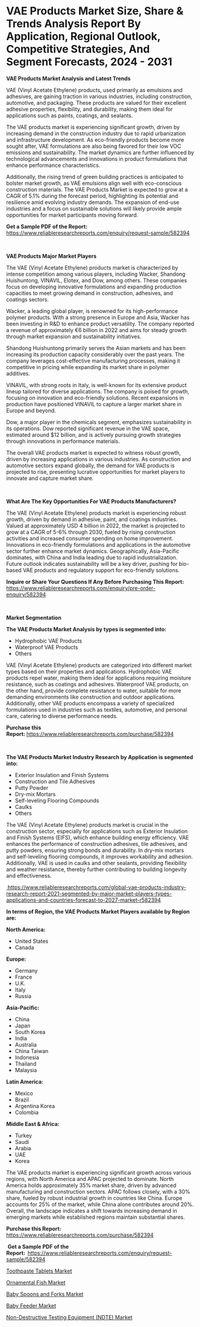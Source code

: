 <p><h1>VAE Products Market Size, Share & Trends Analysis Report By Application, Regional Outlook, Competitive Strategies, And Segment Forecasts, 2024 - 2031</h1></p><p><strong>VAE Products Market Analysis and Latest Trends</strong></p>
<p><p>VAE (Vinyl Acetate Ethylene) products, used primarily as emulsions and adhesives, are gaining traction in various industries, including construction, automotive, and packaging. These products are valued for their excellent adhesive properties, flexibility, and durability, making them ideal for applications such as paints, coatings, and sealants. </p><p>The VAE products market is experiencing significant growth, driven by increasing demand in the construction industry due to rapid urbanization and infrastructure development. As eco-friendly products become more sought after, VAE formulations are also being favored for their low VOC emissions and sustainability. The market dynamics are further influenced by technological advancements and innovations in product formulations that enhance performance characteristics.</p><p>Additionally, the rising trend of green building practices is anticipated to bolster market growth, as VAE emulsions align well with eco-conscious construction materials. The VAE Products Market is expected to grow at a CAGR of 5.1% during the forecast period, highlighting its potential and resilience amid evolving industry demands. The expansion of end-use industries and a focus on sustainable solutions will likely provide ample opportunities for market participants moving forward.</p></p>
<p><strong>Get a Sample PDF of the Report:&nbsp;</strong> <a href="https://www.reliableresearchreports.com/enquiry/request-sample/582394?utm_campaign=28&utm_medium=2&utm_source=Github&utm_content=ia&utm_term=27092024&utm_id=vae-products">https://www.reliableresearchreports.com/enquiry/request-sample/582394</a></p>
<p>&nbsp;</p>
<p><strong>VAE Products Major Market Players</strong></p>
<p><p>The VAE (Vinyl Acetate Ethylene) products market is characterized by intense competition among various players, including Wacker, Shandong Huishuntong, VINAVIL, Elotex, and Dow, among others. These companies focus on developing innovative formulations and expanding production capacities to meet growing demand in construction, adhesives, and coatings sectors.</p><p>Wacker, a leading global player, is renowned for its high-performance polymer products. With a strong presence in Europe and Asia, Wacker has been investing in R&D to enhance product versatility. The company reported a revenue of approximately €6 billion in 2022 and aims for steady growth through market expansion and sustainability initiatives.</p><p>Shandong Huishuntong primarily serves the Asian markets and has been increasing its production capacity considerably over the past years. The company leverages cost-effective manufacturing processes, making it competitive in pricing while expanding its market share in polymer additives.</p><p>VINAVIL, with strong roots in Italy, is well-known for its extensive product lineup tailored for diverse applications. The company is poised for growth, focusing on innovation and eco-friendly solutions. Recent expansions in production have positioned VINAVIL to capture a larger market share in Europe and beyond.</p><p>Dow, a major player in the chemicals segment, emphasizes sustainability in its operations. Dow reported significant revenue in the VAE space, estimated around $12 billion, and is actively pursuing growth strategies through innovations in performance materials.</p><p>The overall VAE products market is expected to witness robust growth, driven by increasing applications in various industries. As construction and automotive sectors expand globally, the demand for VAE products is projected to rise, presenting lucrative opportunities for market players to innovate and capture market share.</p></p>
<p>&nbsp;</p>
<p><strong>What Are The Key Opportunities For VAE Products Manufacturers?</strong></p>
<p><p>The VAE (Vinyl Acetate Ethylene) products market is experiencing robust growth, driven by demand in adhesive, paint, and coatings industries. Valued at approximately USD 4 billion in 2022, the market is projected to grow at a CAGR of 5-6% through 2030, fueled by rising construction activities and increased consumer spending on home improvement. Innovations in eco-friendly formulations and applications in the automotive sector further enhance market dynamics. Geographically, Asia-Pacific dominates, with China and India leading due to rapid industrialization. Future outlook indicates sustainability will be a key driver, pushing for bio-based VAE products and regulatory support for eco-friendly solutions.</p></p>
<p><strong>Inquire or Share Your Questions If Any Before Purchasing This Report:</strong> <a href="https://www.reliableresearchreports.com/enquiry/pre-order-enquiry/582394?utm_campaign=28&utm_medium=2&utm_source=Github&utm_content=ia&utm_term=27092024&utm_id=vae-products">https://www.reliableresearchreports.com/enquiry/pre-order-enquiry/582394</a></p>
<p>&nbsp;</p>
<p><strong>Market Segmentation</strong></p>
<p><strong>The VAE Products Market Analysis by types is segmented into:</strong></p>
<p><ul><li>Hydrophobic VAE Products</li><li>Waterproof VAE Products</li><li>Others</li></ul></p>
<p><p>VAE (Vinyl Acetate Ethylene) products are categorized into different market types based on their properties and applications. Hydrophobic VAE products repel water, making them ideal for applications requiring moisture resistance, such as coatings and adhesives. Waterproof VAE products, on the other hand, provide complete resistance to water, suitable for more demanding environments like construction and outdoor applications. Additionally, other VAE products encompass a variety of specialized formulations used in industries such as textiles, automotive, and personal care, catering to diverse performance needs.</p></p>
<p><strong>Purchase this Report:&nbsp;</strong><a href="https://www.reliableresearchreports.com/purchase/582394?utm_campaign=28&utm_medium=2&utm_source=Github&utm_content=ia&utm_term=27092024&utm_id=vae-products">https://www.reliableresearchreports.com/purchase/582394</a></p>
<p>&nbsp;</p>
<p><strong>The VAE Products Market Industry Research by Application is segmented into:</strong></p>
<p><ul><li>Exterior Insulation and Finish Systems</li><li>Construction and Tile Adhesives</li><li>Putty Powder</li><li>Dry-mix Mortars</li><li>Self-leveling Flooring Compounds</li><li>Caulks</li><li>Others</li></ul></p>
<p><p>The VAE (Vinyl Acetate Ethylene) products market is crucial in the construction sector, especially for applications such as Exterior Insulation and Finish Systems (EIFS), which enhance building energy efficiency. VAE enhances the performance of construction adhesives, tile adhesives, and putty powders, ensuring strong bonds and durability. In dry-mix mortars and self-leveling flooring compounds, it improves workability and adhesion. Additionally, VAE is used in caulks and other sealants, providing flexibility and weather resistance, thereby further contributing to building longevity and effectiveness.</p></p>
<p><a href="https://www.reliableresearchreports.com/global-vae-products-industry-research-report-2021-segmented-by-major-market-players-types-applications-and-countries-forecast-to-2027-market-r582394?utm_campaign=28&utm_medium=2&utm_source=Github&utm_content=ia&utm_term=27092024&utm_id=vae-products">&nbsp;https://www.reliableresearchreports.com/global-vae-products-industry-research-report-2021-segmented-by-major-market-players-types-applications-and-countries-forecast-to-2027-market-r582394</a></p>
<p><strong>In terms of Region, the VAE Products Market Players available by Region are:</strong></p>
<p>
    <p> <strong> North America: </strong>
        <ul>
            <li>United States</li>
            <li>Canada</li>
        </ul>
        </p> 
    <p> <strong> Europe: </strong>
        <ul>
            <li>Germany</li>
            <li>France</li>
            <li>U.K.</li>
            <li>Italy</li>
            <li>Russia</li>
        </ul>
        </p> 
    <p> <strong> Asia-Pacific: </strong>
        <ul>
            <li>China</li>
            <li>Japan</li>
            <li>South Korea</li>
            <li>India</li>
            <li>Australia</li>
            <li>China Taiwan</li>
            <li>Indonesia</li>
            <li>Thailand</li>
            <li>Malaysia</li>
        </ul>
        </p> 
    <p> <strong> Latin America: </strong>
        <ul>
            <li>Mexico</li>
            <li>Brazil</li>
            <li>Argentina Korea</li>
            <li>Colombia</li>
        </ul>
        </p> 
    <p> <strong> Middle East & Africa: </strong>
        <ul>
            <li>Turkey</li>
            <li>Saudi</li>
            <li>Arabia</li>
            <li>UAE</li>
            <li>Korea</li>
        </ul>
    </p>
    </p>
<p><p>The VAE products market is experiencing significant growth across various regions, with North America and APAC projected to dominate. North America holds approximately 35% market share, driven by advanced manufacturing and construction sectors. APAC follows closely, with a 30% share, fueled by robust industrial growth in countries like China. Europe accounts for 25% of the market, while China alone contributes around 20%. Overall, the landscape indicates a shift towards increasing demand in emerging markets while established regions maintain substantial shares.</p></p>
<p><strong>Purchase this Report: </strong><a href="https://www.reliableresearchreports.com/purchase/582394?utm_campaign=28&utm_medium=2&utm_source=Github&utm_content=ia&utm_term=27092024&utm_id=vae-products">https://www.reliableresearchreports.com/purchase/582394</a></p>
<p>&nbsp;<strong>Get a Sample PDF of the Report:&nbsp;&nbsp;</strong><a href="https://www.reliableresearchreports.com/enquiry/request-sample/582394?utm_campaign=28&utm_medium=2&utm_source=Github&utm_content=ia&utm_term=27092024&utm_id=vae-products">https://www.reliableresearchreports.com/enquiry/request-sample/582394</a></p>
<p><strong></strong></p>
<p><p><a href="https://www.linkedin.com/pulse/global-toothpaste-tablets-market-analysis-trends-forecasts-growth-2nhfc?utm_campaign=28&utm_medium=2&utm_source=Github&utm_content=ia&utm_term=27092024&utm_id=vae-products">Toothpaste Tablets Market</a></p><p><a href="https://www.linkedin.com/pulse/global-ornamental-fish-market-trends-analysis-future-growth-slaif?utm_campaign=28&utm_medium=2&utm_source=Github&utm_content=ia&utm_term=27092024&utm_id=vae-products">Ornamental Fish Market</a></p><p><a href="https://issuu.com/reportprime-2/docs/baby-spoons-and-forks-market-size-2_aa6f4601174f8c?utm_campaign=28&utm_medium=2&utm_source=Github&utm_content=ia&utm_term=27092024&utm_id=vae-products">Baby Spoons and Forks Market</a></p><p><a href="https://issuu.com/reportprime-2/docs/baby-feeder-market-size-2030.pptx_31efdf94881c00?utm_campaign=28&utm_medium=2&utm_source=Github&utm_content=ia&utm_term=27092024&utm_id=vae-products">Baby Feeder Market</a></p><p><a href="https://github.com/LilianFaulkner65/Market-Research-Report-List-1/blob/main/non-destructive-testing-equipment-ndte-market.md?utm_campaign=28&utm_medium=2&utm_source=Github&utm_content=ia&utm_term=27092024&utm_id=vae-products">Non-Destructive Testing Equipment (NDTE) Market</a></p></p>